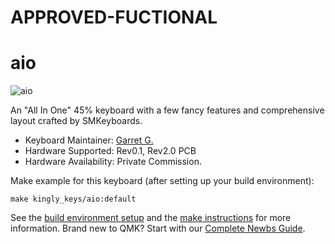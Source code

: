 # APPROVED-FUCTIONAL

# aio

![aio](https://cdn.discordapp.com/attachments/653368962574188554/667122455483121667/image0.jpg)

An "All In One" 45% keyboard with a few fancy features and comprehensive layout crafted by SMKeyboards.

- Keyboard Maintainer: [Garret G.](https://github.com/TheRoyalSweatshirt)
- Hardware Supported: Rev0.1, Rev2.0 PCB
- Hardware Availability: Private Commission.

Make example for this keyboard (after setting up your build environment):

    make kingly_keys/aio:default

See the [build environment setup](https://docs.qmk.fm/#/getting_started_build_tools) and the [make instructions](https://docs.qmk.fm/#/getting_started_make_guide) for more information. Brand new to QMK? Start with our [Complete Newbs Guide](https://docs.qmk.fm/#/newbs).
